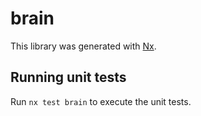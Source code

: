 # brain

This library was generated with [Nx](https://nx.dev).

## Running unit tests

Run `nx test brain` to execute the unit tests.
